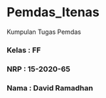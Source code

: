 # Pemdas_Itenas

Kumpulan Tugas Pemdas

### Kelas : FF

### NRP : 15-2020-65

### Nama : David Ramadhan
